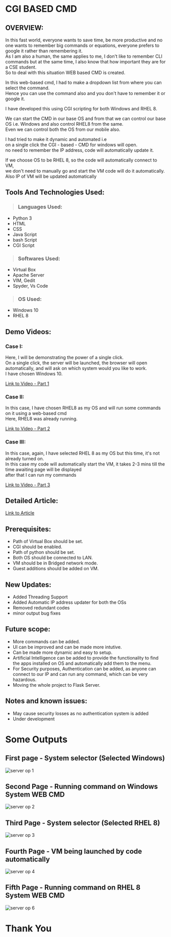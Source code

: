 # CGI BASED CMD

## OVERVIEW:

In this fast world, everyone wants to save time, be more productive and no one wants to remember big commands or equations,
everyone prefers to google it rather than remembering it. 
<br/> As I am also a human, the same applies to me, I don't like to remember CLI commands but at the same time, I also know that how important they are for a CSE student.
<br/>So to deal with this situation WEB based CMD is created.

In this web-based cmd, I had to make a dropdown list from where you can select the command.
<br/>Hence you can use the command also and you don't have to remember it or google it.

I have developed this using CGI scripting for both Windows and RHEL 8. 

We can start the CMD in our base OS and from that we can control our base OS i.e. Windows and also control RHEL8 from the same.
<br/> Even we can control both the OS from our mobile also.

I had tried to make it dynamic and automated i.e 
<br/> on a single click the CGI - based - CMD for windows will open.
<br/> no need to remember the IP address, code will automatically update it.

If we choose OS to be RHEL 8, so the code will automatically connect to VM,
<br/> we don't need to manually go and start the VM code will do it automatically.
<br/> Also IP of VM will be updated automatically

## Tools And Technologies Used:

> ### Languages Used:
- Python 3
- HTML
- CSS
- Java Script
- bash Script
- CGI Script

> ### Softwares Used: 
- Virtual Box
- Apache Server
- VIM, Gedit 
- Spyder, Vs Code

> ### OS Used:
- Windows 10 
- RHEL 8

## Demo Videos:

### Case I:
Here, I will be demonstrating the power of a single click.
<br/> On a single click, the server will be launched, the browser will open automatically, and will ask on which system would you like to work.
<br/> I have chosen Windows 10.

[Link to Video - Part 1](https://youtu.be/EtJRetCNOM4)

### Case II:
In this case, I have chosen RHEL8 as my OS and will run some commands on it using a web-based cmd
<br/> Here, RHEL8 was already running.

[Link to Video - Part 2](https://youtu.be/1_QpEwFUy1o)

### Case III:
In this case, again, I have selected RHEL 8 as my OS but this time, it's not already turned on.
<br/> In this case my code will automatically start the VM, it takes 2-3 mins till the time awaiting page will be displayed
<br/> after that I can run my commands

[Link to Video - Part 3](https://youtu.be/EoMdKkjeNLo)

## Detailed Article:
[Link to Article](https://www.linkedin.com/feed/update/urn:li:ugcPost:6715690477959614464?updateEntityUrn=urn%3Ali%3Afs_feedUpdate%3A%28*%2Curn%3Ali%3AugcPost%3A6715690477959614464%29)

## Prerequisites:
- Path of Virtual Box should be set. 
- CGI should be enabled.
- Path of python should be set.
- Both OS should be connected to LAN.
- VM should be in Bridged network mode.
- Guest additions should be added on VM.

## New Updates:
- Added Threading Support 
- Added Automatic IP address updater for both the OSs
- Removed redundant codes
- minor output bug fixes

## Future scope:
- More commands can be added.
- UI can be improved and can be made more intutive.
- Can be made more dynamic and easy to setup.
- Artificial Intelligence can be added to provide the functionality to find the apps installed on OS and automatically add them to the menu.
- For Security purposes, Authentication can be added, as anyone can connect to our IP and can run any command, which can be very hazardous. 
- Moving the whole project to Flask Server.
 
 ## Notes and known issues:
 - May cause security losses as no authentication system is added
 - Under development

# Some Outputs
## First page - System selector (Selected Windows)
![server op 1](https://user-images.githubusercontent.com/54676859/126180486-963cd25b-94d5-41fa-b391-c3c6b667a82b.png)

## Second Page - Running command on Windows System WEB CMD
![server op 2](https://user-images.githubusercontent.com/54676859/126180648-c71d1d0f-2bb3-4d52-a647-4c01eb615e5d.png)

## Third Page - System selector (Selected RHEL 8)
![server op 3](https://user-images.githubusercontent.com/54676859/126180749-55fb3e95-8bab-40f2-b10d-1d4c6b4b9c53.png)

## Fourth Page - VM being launched by code automatically
![server op 4](https://user-images.githubusercontent.com/54676859/126181088-aa085695-419e-49a3-9be4-427521de2a6b.png)

## Fifth Page - Running command on RHEL 8 System WEB CMD
![server op 6](https://user-images.githubusercontent.com/54676859/126181349-aa63fc4d-1b2d-440c-8fda-6d09818d1a47.png)
 
# Thank You
